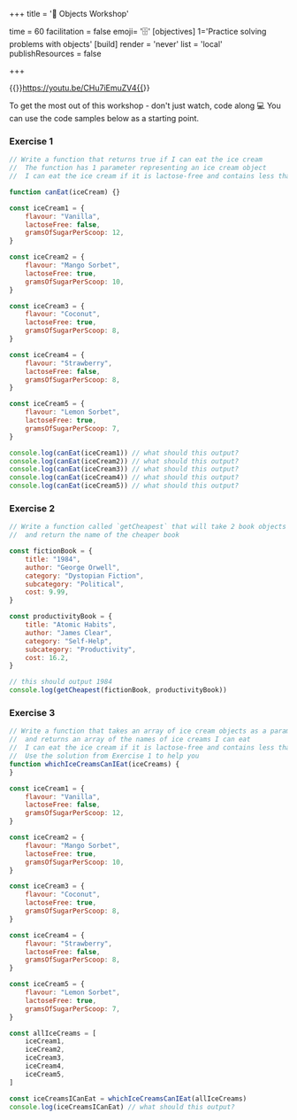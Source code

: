 +++
title = '📼 Objects Workshop'

time = 60
facilitation = false
emoji= '🗄️'
[objectives]
    1='Practice solving problems with objects'
[build]
  render = 'never'
  list = 'local'
  publishResources = false

+++

{{<youtube>}}https://youtu.be/CHu7iEmuZV4{{</youtube>}}

To get the most out of this workshop - don't just watch, code along 💻
You can use the code samples below as a starting point.

### Exercise 1

```js
// Write a function that returns true if I can eat the ice cream
//  The function has 1 parameter representing an ice cream object
//  I can eat the ice cream if it is lactose-free and contains less than 10 grams of sugar

function canEat(iceCream) {}

const iceCream1 = {
	flavour: "Vanilla",
	lactoseFree: false,
	gramsOfSugarPerScoop: 12,
}

const iceCream2 = {
	flavour: "Mango Sorbet",
	lactoseFree: true,
	gramsOfSugarPerScoop: 10,
}

const iceCream3 = {
	flavour: "Coconut",
	lactoseFree: true,
	gramsOfSugarPerScoop: 8,
}

const iceCream4 = {
	flavour: "Strawberry",
	lactoseFree: false,
	gramsOfSugarPerScoop: 8,
}

const iceCream5 = {
	flavour: "Lemon Sorbet",
	lactoseFree: true,
	gramsOfSugarPerScoop: 7,
}

console.log(canEat(iceCream1)) // what should this output?
console.log(canEat(iceCream2)) // what should this output?
console.log(canEat(iceCream3)) // what should this output?
console.log(canEat(iceCream4)) // what should this output?
console.log(canEat(iceCream5)) // what should this output?
```

### Exercise 2

```js
// Write a function called `getCheapest` that will take 2 book objects as parameters
//  and return the name of the cheaper book

const fictionBook = {
	title: "1984",
	author: "George Orwell",
	category: "Dystopian Fiction",
	subcategory: "Political",
	cost: 9.99,
}

const productivityBook = {
	title: "Atomic Habits",
	author: "James Clear",
	category: "Self-Help",
	subcategory: "Productivity",
	cost: 16.2,
}

// this should output 1984
console.log(getCheapest(fictionBook, productivityBook))
```

### Exercise 3

```js
// Write a function that takes an array of ice cream objects as a parameter
//	and returns an array of the names of ice creams I can eat
//  I can eat the ice cream if it is lactose-free and contains less than 10 grams of sugar
//  Use the solution from Exercise 1 to help you
function whichIceCreamsCanIEat(iceCreams) {
}

const iceCream1 = {
	flavour: "Vanilla",
	lactoseFree: false,
	gramsOfSugarPerScoop: 12,
}

const iceCream2 = {
	flavour: "Mango Sorbet",
	lactoseFree: true,
	gramsOfSugarPerScoop: 10,
}

const iceCream3 = {
	flavour: "Coconut",
	lactoseFree: true,
	gramsOfSugarPerScoop: 8,
}

const iceCream4 = {
	flavour: "Strawberry",
	lactoseFree: false,
	gramsOfSugarPerScoop: 8,
}

const iceCream5 = {
	flavour: "Lemon Sorbet",
	lactoseFree: true,
	gramsOfSugarPerScoop: 7,
}

const allIceCreams = [
	iceCream1,
	iceCream2,
	iceCream3,
	iceCream4,
	iceCream5,	
]

const iceCreamsICanEat = whichIceCreamsCanIEat(allIceCreams)
console.log(iceCreamsICanEat) // what should this output?
```